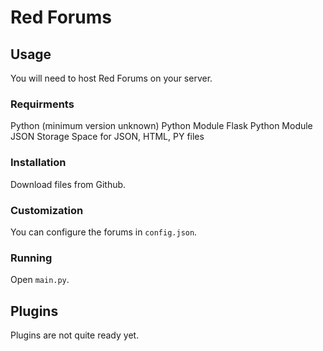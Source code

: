 # Red Forums
## Usage
You will need to host Red Forums on your server.
### Requirments
Python (minimum version unknown)
Python Module Flask
Python Module JSON
Storage Space for JSON, HTML, PY files
### Installation
Download files from Github.
### Customization
You can configure the forums in `config.json`.
### Running
Open `main.py`.
## Plugins
Plugins are not quite ready yet.
